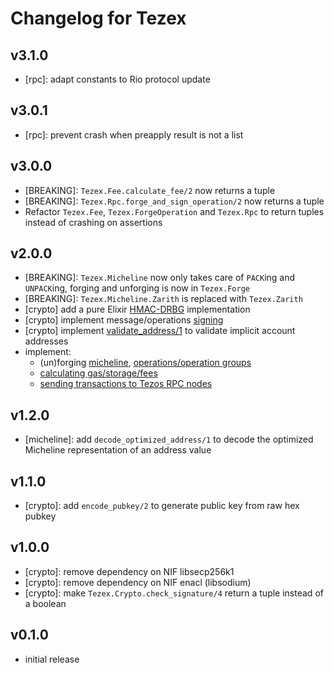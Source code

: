 # Changelog for Tezex

## v3.1.0

- [rpc]: adapt constants to Rio protocol update

## v3.0.1

- [rpc]: prevent crash when preapply result is not a list

## v3.0.0

- [BREAKING]: `Tezex.Fee.calculate_fee/2` now returns a tuple
- [BREAKING]: `Tezex.Rpc.forge_and_sign_operation/2` now returns a tuple
- Refactor `Tezex.Fee`, `Tezex.ForgeOperation` and `Tezex.Rpc` to return tuples instead of crashing on assertions

## v2.0.0

- [BREAKING]: `Tezex.Micheline` now only takes care of `PACK`ing and `UNPACK`ing, forging and unforging is now in `Tezex.Forge`
- [BREAKING]: `Tezex.Micheline.Zarith` is replaced with `Tezex.Zarith`
- [crypto] add a pure Elixir [HMAC-DRBG](https://hexdocs.pm/tezex/Tezex.Crypto.HMACDRBG.html) implementation
- [crypto] implement message/operations [signing](https://hexdocs.pm/tezex/Tezex.Crypto.html#sign_message/2)
- [crypto] implement [validate_address/1](https://hexdocs.pm/tezex/Tezex.Crypto.html#validate_address/1) to validate implicit account addresses
- implement: 
  - (un)forging [micheline](https://hexdocs.pm/tezex/Tezex.Forge.html), [operations/operation groups](https://hexdocs.pm/tezex/Tezex.ForgeOperation.html)
  - [calculating gas/storage/fees](https://hexdocs.pm/tezex/Tezex.Fee.html)
  - [sending transactions to Tezos RPC nodes](https://hexdocs.pm/tezex/Tezex.Rpc.html)

## v1.2.0

- [micheline]: add `decode_optimized_address/1` to decode the optimized Micheline representation of an address value

## v1.1.0

- [crypto]: add `encode_pubkey/2` to generate public key from raw hex pubkey

## v1.0.0

- [crypto]: remove dependency on NIF libsecp256k1
- [crypto]: remove dependency on NIF enacl (libsodium)
- [crypto]: make `Tezex.Crypto.check_signature/4` return a tuple instead of a boolean

## v0.1.0

- initial release
